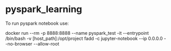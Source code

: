 # pyspark_learning

To run pyspark notebook use:

docker run --rm -p 8888:8888 --name pyspark_test -it --entrypoint /bin/bash -v [host_path]:/opt/project fadd -c jupyter-notebook --ip 0.0.0.0 --no-browser --allow-root